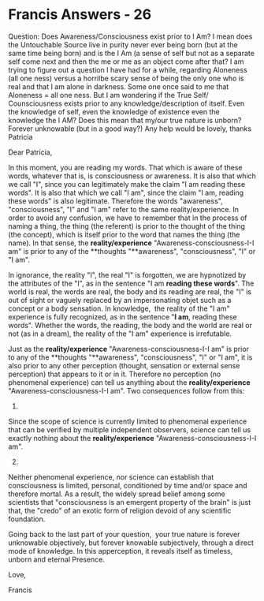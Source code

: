 # Francis Answers - 26

Question: Does Awareness/Consciousness exist prior to I Am? I mean does the Untouchable Source live in purity never ever being born (but at the same time being born) and is the I Am (a sense of self but not as a separate self come next and then the me or me as an object come after that? I am trying to figure out a question I have had for a while, regarding Aloneness (all one ness) versus a horrilbe scary sense of being the only one who is real and that I am alone in darkness. Some one once said to me that Aloneness = all one ness. But I am wondering if the True Self/ Counsciousness exists prior to any knowledge/description of itself. Even the knowledge of self, even the knowledge of existence even the knowledge the I AM? Does this mean that my/our true nature is unborn? Forever unknowable (but in a good way?) Any help would be lovely, thanks Patricia

Dear Patricia,

In this moment, you are reading my words. That which is aware of these words, whatever that is, is consciousness or awareness. It is also that which we call "I", since you can legitimately make the claim "I am reading these words". It is also that which we call "I am", since the claim "I am, reading these words" is also legitimate. Therefore the words "awareness", "consciousness", "I" and "I am" refer to the same reality/experience. In order to avoid any confusion, we have to remember that in the process of naming a thing, the thing (the referent) is prior to the thought of the thing (the concept), which is itself prior to the word that names the thing (the name). In that sense, the **reality/experience** "Awareness-consciousness-I-I am" is prior to any of the **thoughts "**awareness", "consciousness", "I" or "I am".

In ignorance, the reality "I", the real "I" is forgotten, we are hypnotized by the attributes of the "I", as in the sentence "I am **reading these words**". The world is real, the words are real, the body and its reading are real, the "I" is out of sight or vaguely replaced by an impersonating objet such as a concept or a body sensation. In knowledge,  the reality of the "I am" experience is fully recognized, as in the sentence "**I am**, reading these words". Whether the words, the reading, the body and the world are real or not (as in a dream), the reality of the "I am" experience is irrefutable.

Just as the **reality/experience** "Awareness-consciousness-I-I am" is prior to any of the **thoughts "**awareness", "consciousness", "I" or "I am", it is also prior to any other perception (thought, sensation or external sense perception) that appears to it or in it. Therefore no perception (no phenomenal experience) can tell us anything about the **reality/experience** "Awareness-consciousness-I-I am". Two consequences follow from this:

1.

Since the scope of science is currently limited to phenomenal experience that can be verified by multiple independent observers, science can tell us exactly nothing about the **reality/experience** "Awareness-consciousness-I-I am".

2.

Neither phenomenal experience, nor science can establish that consciousness is limited, personal, conditioned by time and/or space and therefore mortal. As a result, the widely spread belief among some scientists that "consciousness is an emergent property of the brain" is just that, the "credo" of an exotic form of religion devoid of any scientific foundation.

Going back to the last part of your question,  your true nature is forever unknowable objectively, but forever knowable subjectively, through a direct mode of knowledge. In this apperception, it reveals itself as timeless, unborn and eternal Presence.

Love, 

Francis

